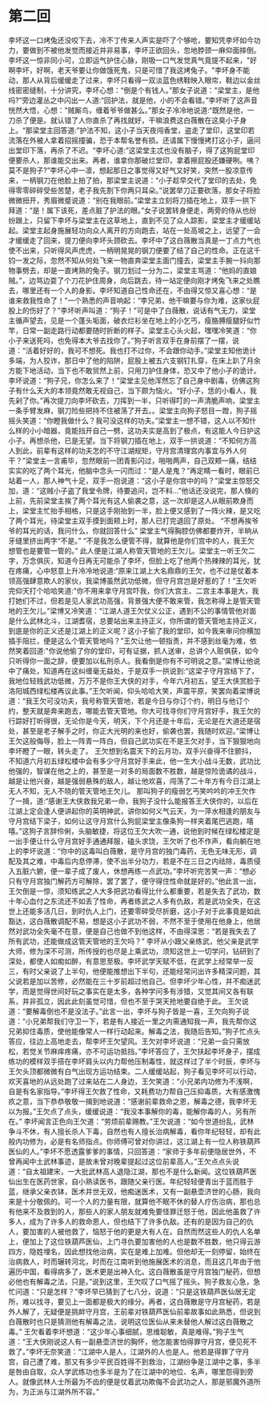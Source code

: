 # 第二回

​	李坏这一口烤兔还没咬下去，冷不丁传来人声实是吓了个够呛，要知凭李坏如今功力，要做到不被他发觉而接近并非易事，李坏正欲回头，忽地脖颈一麻仰面摔倒。李坏这一惊非同小可，立即运气护住心脉，刚吸一口气发觉真气竟提不起来，"好啊李坏，好啊，老天爷要让你做饿死鬼，只是可惜了我这烤兔子。"李坏身不能动，那人从背后缓缓走了过来，李坏只看得一双淡蓝色绣鞋映入眼帘，鞋边以金丝线密密缝制，十分讲究，李坏心想：“倒是个有钱人。”那女子说道："梁堂主，是他吗?”旁边灌丛之中闪出一人道:“回护法，就是他，小的不会看错。”李坏听了这声音恍然大悟，心想："贼厮鸟，缠着爷爷做甚么。”那女子冷冷地说道:“既然是他，一刀杀了便是。就认错了人你直杀了再找就好，干嘛浪费这白薇散在这臭小子身上。“那梁堂主回答道:”护法不知，这小子当天夜闯香堂，盗走了堂印，这堂印若流落在外被人拿着招摇撞骗，恐于本帮名誉有损。还请属下慢慢拷打这小子，逼问出堂印下落，再杀了不迟。“李坏心道:”这梁堂主忒也没有脑子，得了这狗屁堂印便要杀人，那谁能交出来。再者，谁拿你那破烂堂印，拿着擦屁股还嫌硬咧。咦？莫不是狗子?”
​	李坏心中一凛，想起那日之事觉得又好气又好笑，突然一股凉意传来，一柄钢刀在他脸上拍了拍，那梁堂主说道：“小子趁早交代了堂印的去处，免得零零碎碎受些苦楚，老子我先割下你两只耳朵。”说罢举刀正要砍落，那女子将脸微微扭开，秀眉微蹙说道：“别在我眼前。”梁堂主立刻将刀插在地上，双手一拱下拜道：“是！属下该死，差点脏了护法的眼。”女子说罢转身便走，两旁的侍从也纷纷跟上，只留下李坏与梁堂主在这草地上，直到不见了众人踪影，梁堂主才缓缓站起。梁堂主起身施展轻功向众人离开的方向跑去，站在一处高坡之上，远望了一会才缓缓走了回来，提刀便向李坏头颈砍去。李坏中了这白薇散当真是一丁点力气也使不出来，只听得风声虎虎，一柄明晃晃的钢刀便要了结了自己的性命。正在这千钧一发之际，忽然不知从何处飞来一物直奔梁堂主面门撞去，梁堂主手腕一抖向那物事劈去，却是一直烤熟的兔子。钢刀划过一分为二，梁堂主骂道：“他妈的直娘贼。”，边骂边耍了个刀花护住周身，向后跳去，待一站定便向刚才烤兔飞来之处瞧去，哪里还有一个人的身影。李坏知道自己性命还在，不由得又惊又喜心想：“是谁来救我性命了！”一个熟悉的声音响起：“李兄弟，他干嘛要与你为难，这家伙屁股上的伤好了？”李坏听声叫道：“狗子！”可是中了白薇散，说话有气无力，梁堂主循声望去，见是一个蓬头垢面，破衣烂衫坐在地上的小乞丐，瘦胳膊瘦腿好似竹竿，日常一副走路行动都要随时折断的样子。梁堂主心头火起，嘿嘿冷笑道：“你小子来送死吗，也免得本大爷去找你了。”
​    狗子听言双手在身前摆了一摆，说道：“活着好好的，我可不想死。我也打不过你，不会跟你动手。”梁堂主知他诡计多端，为人狡诈，那日中了他的陷阱，屁股上被五六支钢钉扎穿，在床上趴了月余方能下地活动，当下也不敢贸然上前，只用刀护住身体，恐又中了他小子的诡计。李坏说道：“狗子兄，你怎么来了！”梁堂主见他浑然忘了自己身中剧毒，彷佛这狗子有什么天大的本领竟然敢无视自己，当下颇为恼火。“好小子，恁的小看人，我先剁了你。”再次提刀向李坏砍去，刀挥到一半，只听得叮的一声清脆声响，梁堂主一条手臂发麻，钢刀险些把持不住被荡了开去。。梁堂主向狗子怒目一蹬，狗子摇摇头笑道：“你瞪我做什么？我可没这样的功夫。”梁堂主一想不错，这人以不知什么样的小小暗器，竟能挡开自己一劈，这功夫实是高到了极点，有这能人今日护这小子。再想杀他，已是无望。当下将钢刀插在地上，双手一拱说道：“不知何方高人到此，前辈有这样的功夫怎的不守江湖规矩，守月宫清理宫内事宜与外人何干？”梁堂主一言甫毕，忽然眼前一团青影闪过，啪啪两声，自己双颊一痛，结结实实的吃了两个耳光，他脑中念头一闪而过：“是人是鬼？”再定睛一看时，眼前已站着一人，那人神气十足，双手一抱说道：“这小子是你宫中的吗？”梁堂主惊怒交加，道：“这贼小子盗了我堂令牌，待要追问，岂不料…”他话还没说完，那人倏的上前，先前梁堂主挨了两个耳光有这人偷袭之意，这一次却是这人从眼前欺身而上，梁堂主忙抬手相格，只是这手刚抬到一半，脸上便又感到了一阵火辣，是又吃了两个耳光，待梁堂主双手摸到面颊上时，那人已打完退回了原处。
    “不想再挨爷爷的耳光的话，我问什么，你就回答什么”
    梁堂主气得胸腔仿佛都要炸开，半晌从牙缝里挤出两字“不是。”
    “不是我怎么便管不得，就算他是你们宫中的人，我王欠想管也是要管一管的。”
    此人便是江湖人称管天管地的王欠儿。梁堂主一听王欠二字，万念俱灰，知道今日再无可能杀了李坏，但脸上吃了他两个热辣辣的耳光，犹在疼痛，心中怒意上升冷冷地说道:“原来江湖上大名鼎鼎的王欠，也不过是仗着本领高强肆意欺人的家伙，我梁博虽然武功低微，但守月宫岂是好惹的了！”王欠听完仰天打个哈哈笑道:"你不用来拿守月宫吓我，你们大宫主、二宫主本事是大，我打她们不过，但若是见人家武功高强，背景强大便不敢来管，我怎称得上是管天管地的王欠儿。”梁博又冷笑道：“江湖人道王欠仗义公正，遇到不公的事情管他对面是什么武林北斗，江湖耆宿，总要站出来主持正义，你所谓的管天管地主持正义，到底是你的正义还是江湖上的正义呢？这小子偷了我的堂印，如今我来审问你横加插手阻拦，便是这么个管天管地吗？”王欠让他一顿指责，并不感到丝毫为难，依然笑着回道:"你说他偷了你的堂印，可有证据，抓人送审，总讲个人赃俱获，如今只听得你一面之辞，便要加以私刑杀人。我看倒是你有不可明说之意。”梁博让他说中了痛处，知道再在这纠缠毫无益处，于是双手一拱说到:“这梁子守月宫结下了，我地位轻贱武功低微，万万不是你王大侠的对手，今年六月初五，望王大侠赏脸于洛阳城西绿松楼再议此事。”王欠听闻，仰头哈哈大笑，声震平原，笑罢向着梁博说道：“我王欠可没功夫，我号称管天管地，若是今日与你订个约，明日与他订个约，整天就是奔来跑去，哪能去管天管地。你大可找寻你们守月宫好手，我王欠的行踪好打听得很，无论你是今天，明天，下个月还是十年后，无论是在大道还是宿处，甚至是老子解手之时，你正大光明的来也好，偷袭也罢，我随时欢迎。”梁博让王欠这般侮辱，脸上一阵青一阵白，但自己武功实在不是王欠对手，当下狠狠地向李坏瞪了一眼，转头走了。
    王欠想到名震天下的云月功，双手兴奋得不住颤抖，不知道六月初五绿松楼中会有多少守月宫好手来此，他一生大小战斗无数，武功比他强的，智谋在他之上的，甚至是一对多的局面数不胜数，越是惊险诡谲的战斗，越是让他兴奋，越是强弱悬殊的敌人，越让他欢喜，闯荡了二十年方有今日江湖上无人不知，无人不晓的管天管地王欠儿。
    那叫狗子的瘦弱乞丐笑吟吟的冲王欠作了一揖，道:“感谢王大侠救我兄弟一命，我狗子没什么能报答王大侠你的，以后在江湖上定会逢人便讲起你的英明神武，讲你如何义气云天，为一萍水相逢的朋友与守月宫结下梁子，如何让这守月宫什么狗屁梁堂主像条狗一样夹着尾巴逃跑，嘻嘻。”这狗子言辞伶俐，头脑敏捷，将这位王欠大吹一通，说他到时候在绿松楼定是一出手便让什么守月宫好手通通拜服，磕头求饶，王欠听了也不作声，看向躺在地上的李坏说道：“你中的这毒叫白薇散，是守月宫的独门毒药，无色无味无形，调配及其之难，中毒后内息停滞，使不出半分功力，若是不在三日之内祛除，毒质侵入五脏六腑，便一辈子成了废人，休想再练一点武功。”李坏听完苦笑一声：“想必只有守月宫独门解药方可解除，罢了罢了，便守得住性命就是好的。”他此言一出，王欠倒是一惊，须知练武之人大多把武功看得比什么都重要，若是失去了武功，数十年心血付之东流还不如丢了性命，再者练武之人多有仇敌，若是武功全失，在这世上还能多活几日，到时仇人上门，还要零碎受尽折磨，这小子对于此事竟是如此豁达，这白薇散调配不易，想是这小子武功不弱，不然不至于使用在他身上，他居然对武功全失毫不在意，便是自己也做不到他这样，不由得深思：“若是我失去了所有武功，还能做成这管天管地的王欠吗？”
    李坏从小跟父亲练武，他父亲是武学大师，修为深不可测，所传授的也尽是上乘武功，须知这世上一切学问，钻研到了深处，都使人如痴如醉，有意思至极。李坏武学天赋不低，在武学上经常举一反三，有时父亲说了上半句，他便能推想出下半句，还能经常问出许多精深问题，其父说若是加以苦修，必然能在三十岁前超过他自己。但李坏少年心性，并不痴迷武学，而是觉得世间好玩之事实在是太多，各种学问多有涉猎，又觉其间又各有联系，并非孤立，因此此刻虽觉可惜，但也不至于哭天抢地要自绝于此。
    王欠说道：“要解毒倒也不是没法子。”此言一出，李坏与狗子皆是一喜，王欠向狗子说道：“小兄弟帮我们守卫一下，若是有人接近一里之内需通知我一声，我先帮你这兄弟抑住毒质，使他能像常人一样行动起来。解毒之法，我随后告知。”狗子忙点头答应，往边上高地走去，帮李坏王欠望风。王欠对李坏说道：“兄弟一会只需放松，若觉关节麻痒疼痛，亦不可运功抵挡。”李坏答应了，王欠扶起李坏身子，摆成练功的模样双手搭在李坏肩头以内力帮他压制毒性，就这样过了半个时辰，李坏与王欠头顶都微微有白气出现方运功结束。二人缓缓站起，狗子看见李坏可以行动，欢天喜地的从远处跑了过来站在二人身边，王欠笑道：“小兄弟内功修为不浅啊，自是有名家指导。”李坏得王欠救了性命，又耗费功力帮自己压抑毒质，大有感激愧疚之意，当下恭恭敬敬一揖到地说道：“感谢前辈救命之恩，解毒之德，我李坏无以为报。”王欠点了点头，缓缓说道：“我没本事解你的毒，能解你毒的人，另有所在。”
    李坏闻言正色向王欠道：“劳烦前辈赐教。”王欠说道：“如今世道纷乱，武林争斗不休，有人擅长杀人下毒，自然也有人擅长治病解毒，看你年纪轻轻，却有此般内功修为，必是有名师指点。你师傅可曾对你讲过，这江湖上有一位人称铁葫芦医仙的人。”李坏不愿透露爹爹的事情，只回答道：“家师于多年前便隐居世外，不曾再闻中土武林事迹，是故未曾对晚辈提起过这位前辈高人。”王欠点点头说道：“自太祖建宋，一大批武林高人退隐江湖，那也不是什么新闻。这位铁葫芦医仙出生在医药世家，自小熟读医书，跟随父亲行医。年纪轻轻便青出于蓝而胜于蓝，继承父亲衣钵，医术并世无双，他痴迷医术，又有一副悬壶济世的心肠，我向来是十分敬佩的。可一个人的力量有限，就算他不眠不休的替人疗伤治病，那也总有他来不及救到的人，那些人的家人朋友就难免要怪罪迁怒于他，因此他虽救了许多人，成为了许多人的救命恩人，但也结下了许多仇敌。还有的是因为自己的仇人，要加害的人被他救了，恼怒于他的更是大有人在。自然而然这些人的仇人名单上，便加上了这位铁葫芦医仙，上门寻仇要加害他的人也是数不胜数，他只得云游四方，隐姓埋名，因此想找他治病，实在是难上加难。但他却无一刻停留，始终在治病救人，时而辗转河北，时而在江南听到他施展医术的消息，而且这几年由于他遍历中国，看得病多了，医术更是出神入化。这白薇散虽是守月宫独门秘药，但想必他也有解毒之法，只是。”说到这里，王欠叹了口气摇了摇头。狗子救友心急，急忙问道：“只是怎样？”李坏早已猜到了七八分，说道：“只是这铁葫芦医仙居无定所，难以找寻，要见上一面都是极大的缘分。再者，这白薇散是守月宫秘药，若是外人解了，无疑便是挑衅守月宫，王前辈对铁葫芦医仙前辈故事如此熟悉，但说到白薇散时也只是猜测他有解毒之法，说明这位医仙从来未替他人解过这白薇散之毒。” 王欠看着李坏想道：“这少年心事细腻，思维聪敏，真是难得。”狗子生气道：“王大侠刚说这人有一副悬壶济世的胸怀，他怎能害怕得罪守月宫，便见死不救了。”李坏无奈笑道：“江湖中人是人，江湖外的人也是人。他若是得罪了守月宫，自己遭了难，那又有多少平民百姓得不到救治，江湖纷争是江湖中之事，多半是咎由自取，众人学武练功也多半是为了在江湖中的地位、名声，哪里怨得到旁人。就像武林人士所最为不齿的便是仗着武功欺侮不会武功之人，那是邪魔外道所为，为正派与江湖外所不容。”
    
